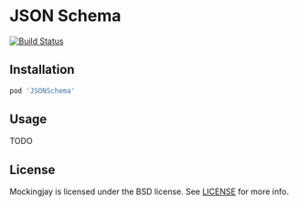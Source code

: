 # JSON Schema

[![Build Status](http://img.shields.io/travis/kylef/JSONSchema.swift/master.svg?style=flat)](https://travis-ci.org/kylef/JSONSchema.swift)

## Installation

```ruby
pod 'JSONSchema'
```

## Usage

TODO

## License

Mockingjay is licensed under the BSD license. See [LICENSE](LICENSE) for more
info.

